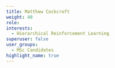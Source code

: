 ```yaml
---
title: Matthew Cockcroft
weight: 40
role:
interests:
  - Hierarchical Reinforcement Learning
superuser: false
user_groups:
  - MSc Candidates 
highlight_name: true
---
```

